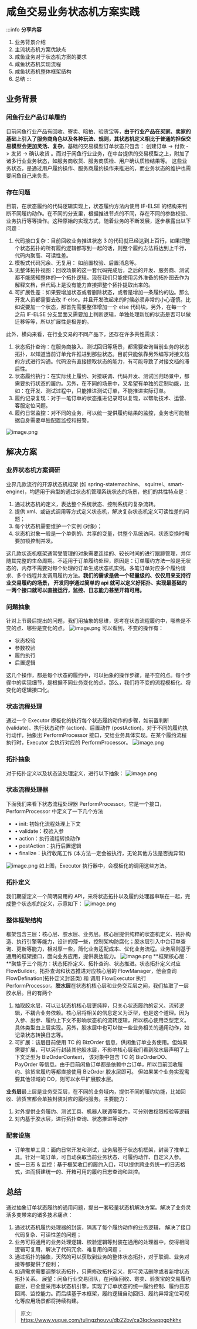 # 咸鱼交易业务状态机方案实践

:::info
**分享内容**

1. 业务背景介绍
2. 主流状态机方案优缺点
3. 咸鱼业务对于状态机方案的要求
4. 咸鱼状态机实现流程
5. 咸鱼状态机整体框架结构
6. 总结
:::

## **业务背景**

### **闲鱼行业产品订单履约**
目前闲鱼行业产品有回收、寄卖、暗拍、验货宝等，**由于行业产品在买家、卖家的基础上引入了服务商角色以及各种玩法、规则，其状态机定义相比于普通的担保交易模型会更加灵活、复杂**。基础的交易模型订单状态只包含： 创建订单 -> 付款 -> 发货 -> 确认收货 。而对于闲鱼行业业务，在中台提供的交易模型之上，附加了诸多行业业务状态，如服务商收货、服务商质检、用户确认质检结果等。 这些业务状态，是通过用户履约操作、服务商履约操作来推进的，而业务状态的维护也需要闲鱼自己来负责。

### **存在问题**
目前，在状态履约的代码逻辑实现上，状态履约方法内使用 IF-ELSE 的结构来判断不同履约动作。在不同的分支里，根据推进节点的不同，存在不同的参数校验、业务执行等等操作。这种原始的实现方式，随着业务的不断发展，逐步暴露出以下问题：

1. 代码接口复杂：目前回收业务推进状态 3 的代码就已经达到上百行，如果把整个状态拓扑的所有履约逻辑都写到一起的话，则整个履约方法将达到上千行，代码内聚高、可读性差。
2. 模板式代码冗余、无复用： 如前置校验、后置消息等。
3. 无整体拓扑视图：回收场景的这一套代码完成后，之后的开发、服务商、测试都不能感知整体的一个拓扑逻辑。现在我们只能使用另外准备的拓扑图去作为解释文档，但代码上是没有能力直接把整个拓扑提取出来的。
4. 可扩展性差：如果要增加状态或者删除状态，或者是增加一条履约的边。那么开发人员都需要去改 if-else。并且开发改起来的时候必须非常的小心谨慎。比如说要加一个状态，那首先需要整体增加一个 else 代码块。另外，在每一个之前 IF-ELSE 分支里面又需要加上判断逻辑，单独处理新加的状态是否可以做迁移等等，所以扩展性是极差的。

此外，横向来看，在行业交易的不同产品下，还存在许多共性需求：

1. 状态拓扑查询：在服务商接入、测试回归等场景，都需要查询当前业务的状态拓扑，以知道当前订单允许推进到那些状态。目前只能依靠另外编写对接文档的方式进行沟通。代码没有直接提取状态的能力，有可能导致了对接文档的滞后性。
2. 状态履约执行：在实际线上履约、对接联调、代码开发、测试回归场景中，都需要执行状态的履约。另外，在不同的场景中，又希望有单独的定制功能，比如：在开发、测试过程中，只能推进测试订单，不能推进实际订单。
3. 履约记录复现：对于一笔订单的状态推进记录可以复现，以帮助技术、运营、客服定位问题。
4. 履约日常监控：对不同的业务，可以统一提供履约结果的监控，业务也可能根据自身需要单独配置监控和报警。

![image.png](./img/xWL3gVGSbnt3n2ay/1720506339524-6e55595c-4307-45aa-84d6-28d841a5f79d-490539.png)

## **解决方案**

### **业界状态机方案调研**
业界几款流行的开源状态机框架 (如 spring-statemachine、 squirrel、smart-engine)，均适用于典型的通过状态机管理系统状态的场景，他们的共性特点是：

1. 通过状态机的定义，表达整个系统状态、控制系统的复杂流转。
2. 提供 xml、或链式调用等方式定义状态机，解决复杂状态机定义可读性差的问题；
3. 每个状态机需要维护一个实例 (对象)；
4. 状态机对象一般是一个单例的、共享的变量，供整个系统访问。状态变换时需要加锁控制并发。

这几款状态机框架通常受管理的对象需要连续的、较长时间的进行跟踪管理，并伴随其完整的生命周期。不适用于订单履约处理，原因是：订单履约方法一般是无状态的，内存不需要对每个处理的订单生成状态机实例。多笔订单对应多个履约请求、多个线程并发调用履约方法。**我们的需求是做一个轻量级的、仅仅用来支持行业交易履约的场景， 开发同学通过简单的 api 就可以定义好拓扑、实现最基础的一两个接口就可以直接运行，监控、日志能力甚至开箱可用。**

### **问题抽象**
针对上节最后提出的问题，我们用抽象的思维，思考在状态流程履约中，哪些是不变的点、哪些是变化的点。 
![image.png](./img/xWL3gVGSbnt3n2ay/1720506340836-235ddd32-bd4c-4d82-8a08-cbf197331c13-563715.png)
可以看到，不变的操作有：

- 状态校验
- 参数校验
- 履约执行
- 后置逻辑

这几个操作，都是每个状态的履约中，可以抽象的操作步骤，是不变的点。每个步骤中的实现细节，是根据不同业务变化的点。那么，我们将不变的流程模板化、将变化的逻辑接口化。

### **状态流程处理**
通过一个 Executor 模板化的执行每个状态履约动作的步骤，如前置判断 (validate)、执行状态动作 (action)、后置动作 (postAction)。对于不同的履约执行动作，抽象出 PerformProcessor 接口，交给业务具体实现。在某个履约流程执行时，Executor 会执行对应的 PerformProcessor。 
![image.png](./img/xWL3gVGSbnt3n2ay/1720506343010-8228bced-9bb0-446b-8bb2-b51fc691391b-801639.png)

### **拓扑抽象**
对于拓扑定义以及状态流处理定义，进行以下抽象： 
![image.png](./img/xWL3gVGSbnt3n2ay/1720506340112-68f59f9b-5377-4065-a5a5-d21a964442a6-099269.png)

### **状态流程处理器**
下面我们来看下状态流程处理器 PerformProcessor。它是一个接口，PerformProcessor 中定义了一下几个方法

- • init: 初始化流程处理上下文
- • validate：校验入参
- • action：执行流程转换动作
- • postAction：执行后置逻辑
- • finalize：执行收尾工作 (本方法一定会被执行，无论其他方法是否抛异常)

![image.png](./img/xWL3gVGSbnt3n2ay/1720506341458-b4a8eea3-a3fd-4123-996b-4c0a9b293281-901684.png)
如上图，Executor 执行器中，会模板化的调用这些方法。

### **拓扑定义**
我们期望定义一个简明易用的 API，来将状态拓扑以及履约处理器串联在一起，完成整个状态机的定义，示意如下： 
![image.png](./img/xWL3gVGSbnt3n2ay/1720506341300-fe81f9f7-ea26-40ca-bb73-8b29f5287fc1-157851.png)

### **整体框架结构**
框架包含三层：核心层、胶水层、业务层。核心层提供纯粹的状态机定义、拓扑构造、执行引擎等能力，设计的薄一些，控制架构防腐化；胶水层引入中台订单查询、更新等能力，相对厚一些，简化业务适配成本、优化业务流程。业务层则基于通用的框架接口，面向业务应用，提供表达能力。 
![image.png](./img/xWL3gVGSbnt3n2ay/1720506340866-3f975172-b355-41eb-bcd1-03e444b6ccee-615390.png)
**框架核心层：**聚焦于三个能力：状态拓扑定义、拓扑查询、状态推进。状态拓扑定义对应 FlowBuilder。拓扑查询和状态推进对应核心层的 FlowManager，他会查询 FlowDefination(拓扑定义封装类) 和 调用 FlowExecutor 执行 PerformProcessor。**胶水层**在状态机核心层和业务交互层之间，我们抽取了一层胶水层。目的有两个

1. 抽取胶水层，可以让状态机核心层更纯粹，只关心状态履约的定义、流转逻辑，不耦合业务依赖。核心层将相关的信息定义为泛型，也是这个道理。因为入参、出参、履约上下文不影响状态机的流转逻辑，所以核心使用泛型定义。具体类型由上层实现。另外，胶水层中也可以做一些业务相关的通用动作，如记录状态转换日志等。
2. 可扩展：该层目前使用 TC 的 BizOrder 信息，供闲鱼订单业务使用。但如果需要扩展，可以另行封装其他胶水层，不影响核心层我们看到胶水层声明了上下文泛型为 BizOrderContext， 该对象中包含 TC 的 BizOrderDO、PayOrder 等信息。由于目前闲鱼订单都是依赖中台订单，所以目前回收履约、验货宝履约等都直接使用 BizOrder 胶水层即可。 但如果某个业务实现需要其他领域的 DO，则可以水平扩展胶水层。

**业务层**最上层是业务交互层，在不同的业务域内，提供不同的履约功能，比如回收、验货宝都会单独封装对应的履约服务。主要能力：

   1. 对外提供业务履约、测试工具、机器人联调等能力，可分别做权限校验等逻辑
   2. 对内基于胶水层，进行拓扑查询、状态推进等动作

### **配套设施**

- 订单推单工具：面向日常开发和测试，业务层基于状态机框架，封装了推单工具。针对一笔订单，可自动获取当前业务状态、可履约动作、自定义入参。
- 统一日志 & 监控：基于框架收口的履约入口，可以提供跨业务统一的日志格式，进而搭建统一的、开箱可用的履约日志查询和监控。

## **总结**
通过抽象订单状态履约的通用问题，提出一套轻量状态机解决方案。解决了业务灵活多变带来的诸多技术痛点：
1. 通过状态机履约处理器的封装，隔离了每个履约动作的业务逻辑， 解决了接口代码复杂、可读性差的问题；
2. 业务可将通用的业务处理逻辑、校验逻辑等封装在通用的处理器中，使得相同逻辑可复用，解决了代码冗余、难复用的问题；
3. 通过拓扑的抽象，天然的可以获取到业务的整体状态拓扑，对于联调、业务对接等都提供了便利；
4. 如遇需求需要调整状态拓扑，只需修改拓扑定义，即可灵活删除或者新增状态拓扑关系。 
展望：闲鱼行业交易团队，在闲鱼回收、寄卖、验货宝的交易履约底层，已全量采用本状态机引擎，实现了订单状态的统一履约控制、履约日志回溯、监控能力。而后续基于本框架，履约逻辑自动回归、履约异常定位可视化等应用场景都将持续构建。


> 原文: <https://www.yuque.com/tulingzhouyu/db22bv/ca3lqckwqpgphkhx>